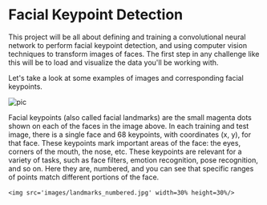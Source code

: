 # **Facial Keypoint Detection**

This project will be all about defining and training a convolutional neural network to perform facial keypoint detection, and using computer vision techniques to transform images of faces. The first step in any challenge like this will be to load and visualize the data you'll be working with.

Let's take a look at some examples of images and corresponding facial keypoints.

![pic](https://github.com/imatif17/Facial-Keypoints-Detection/tree/master/images/key_pts_example.png)


Facial keypoints (also called facial landmarks) are the small magenta dots shown on each of the faces in the image above. In each training and test image, there is a single face and 68 keypoints, with coordinates (x, y), for that face. These keypoints mark important areas of the face: the eyes, corners of the mouth, the nose, etc. These keypoints are relevant for a variety of tasks, such as face filters, emotion recognition, pose recognition, and so on. Here they are, numbered, and you can see that specific ranges of points match different portions of the face.

	<img src='images/landmarks_numbered.jpg' width=30% height=30%/>

